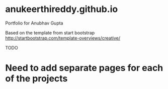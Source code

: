 # anukeerthireddy.github.io
Portfolio for Anubhav Gupta

Based on the template from start bootstrap
http://startbootstrap.com/template-overviews/creative/

TODO
# Need to add separate pages for each of the projects
